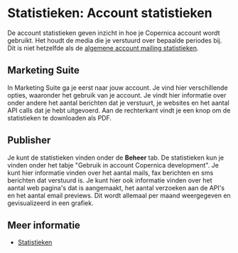 # Statistieken: Account statistieken

De account statistieken geven inzicht in hoe je Copernica account wordt 
gebruikt. Het houdt de media die je verstuurd over bepaalde periodes bij.
Dit is niet hetzelfde als de [algemene account mailing statistieken](./statistics-account-mailings).

## Marketing Suite

In Marketing Suite ga je eerst naar jouw account. Je vind hier verschillende 
opties, waaronder het gebruik van je account. Je vindt hier informatie over 
onder andere het aantal berichten dat je verstuurt, je websites en het 
aantal API calls dat je hebt uitgevoerd. Aan de rechterkant vindt je 
een knop om de statistieken te downloaden als PDF.

## Publisher 

Je kunt de statistieken vinden onder de **Beheer** tab. De statistieken 
kun je vinden onder het tabje "Gebruik in account Copernica development". 
Je kunt hier informatie vinden over het aantal mails, fax berichten en 
sms berichten dat verstuurd is. Je kunt hier ook informatie vinden over het 
aantal web pagina's dat is aangemaakt, het aantal verzoeken aan de API's en 
het aantal email previews. Dit wordt allemaal per maand weergegeven en 
gevisualizeerd in een grafiek.

## Meer informatie

* [Statistieken](./statistics)
